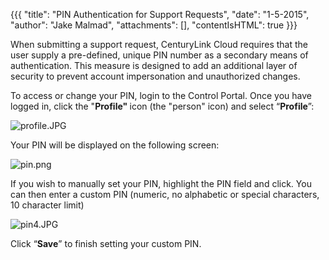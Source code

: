 {{{
  "title": "PIN Authentication for Support Requests",
  "date": "1-5-2015",
  "author": "Jake Malmad",
  "attachments": [],
  "contentIsHTML": true
}}}

<p>When submitting a support request, CenturyLink Cloud requires that the user supply a pre-defined, unique&nbsp;PIN number as a secondary means of authentication. This measure is designed to add an additional layer of security to prevent account impersonation
  and unauthorized changes.</p>
<p>To access or change your PIN, login to the Control Portal. Once you have logged in, click the "<strong>Profile" </strong>icon (the "person" icon)&nbsp;and select “<strong>Profile</strong>”:</p>
<p><img src="https://t3n.zendesk.com/attachments/token/lozlvaryvluko45/?name=profile.JPG" alt="profile.JPG" />
</p>

<p>Your PIN will be displayed on the following screen:</p>
<p><img src="https://t3n.zendesk.com/attachments/token/rtG4U4GYrbRZPA0Da61qnLC7k/?name=pin.png" alt="pin.png" />
</p>
<p>If you wish to manually set your PIN, highlight the PIN field and click. You can then enter a custom PIN (numeric, no alphabetic or special characters, 10 character limit)</p>
<p>
  <a><img src="https://t3n.zendesk.com/attachments/token/yvkzz4tl53c4lp6/?name=pin4.JPG" alt="pin4.JPG" />
  </a>
</p>
<p>Click “<strong>Save</strong>” to finish setting your custom PIN.</p>